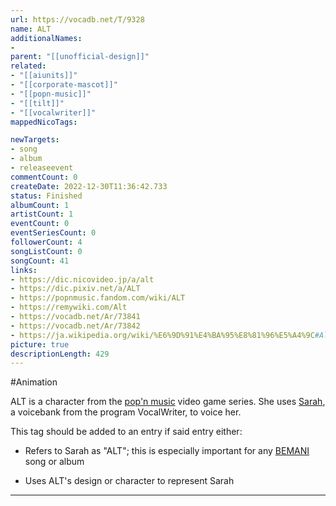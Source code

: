 ```yaml
---
url: https://vocadb.net/T/9328
name: ALT
additionalNames: 
- 
parent: "[[unofficial-design]]"
related:
- "[[aiunits]]"
- "[[corporate-mascot]]"
- "[[popn-music]]"
- "[[tilt]]"
- "[[vocalwriter]]"
mappedNicoTags:

newTargets:
- song
- album
- releaseevent
commentCount: 0
createDate: 2022-12-30T11:36:42.733
status: Finished
albumCount: 1
artistCount: 1
eventCount: 0
eventSeriesCount: 0
followerCount: 4
songListCount: 0
songCount: 41
links: 
- https://dic.nicovideo.jp/a/alt
- https://dic.pixiv.net/a/ALT
- https://popnmusic.fandom.com/wiki/ALT
- https://remywiki.com/Alt
- https://vocadb.net/Ar/73841
- https://vocadb.net/Ar/73842
- https://ja.wikipedia.org/wiki/%E6%9D%91%E4%BA%95%E8%81%96%E5%A4%9C#Alt%E3%81%A8A.I.Units
picture: true
descriptionLength: 429
---
```


#Animation

ALT is a character from the [pop'n music](https://vocadb.net/T/9329/popn-music) video game series. She uses [Sarah](https://vocadb.net/Ar/73841), a voicebank from the program VocalWriter, to voice her.

This tag should be added to an entry if said entry either:
* Refers to Sarah as "ALT"; this is especially important for any [BEMANI](https://vocadb.net/T/9330) song or album

* Uses ALT's design or character to represent Sarah

---

